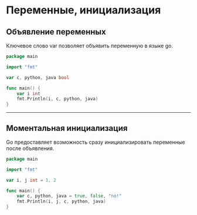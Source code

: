 # Переменные, инициализация

## Объявление переменных

Ключевое слово var позволяет объявить переменную в языке go.

```go
package main

import "fmt"

var c, python, java bool

func main() {
	var i int
	fmt.Println(i, c, python, java)
}

```

---

## Моментальная инициализация

Go предоставляет возможность сразу инициализировать переменные после объявления.

```go
package main

import "fmt"

var i, j int = 1, 2

func main() {
	var c, python, java = true, false, "no!"
	fmt.Println(i, j, c, python, java)
}

```